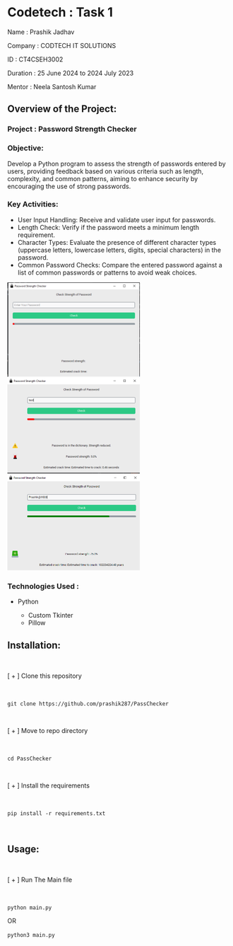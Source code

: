 <h1>Codetech : Task 1 </h1>

<p>Name : Prashik Jadhav</p> 
<p>Company : CODTECH IT SOLUTIONS</p> 
<p>ID   : CT4CSEH3002 </p> 
<p>Duration : 25  June 2024 to  2024 July 2023</p> 
<p>Mentor : Neela Santosh Kumar</p>


<link rel="stylesheet" href="https://cdn.jsdelivr.net/npm/bootstrap@3.4.1/dist/css/bootstrap.min.css" integrity="sha384-HSMxcRTRxnN+Bdg0JdbxYKrThecOKuH5zCYotlSAcp1+c8xmyTe9GYg1l9a69psu" crossorigin="anonymous">

<h2>Overview of the Project:</h2>
<h3>Project : Password Strength Checker</h3>
<h3>Objective:</h3>
<p>Develop a Python program to assess the strength of passwords entered by users, providing feedback based on various criteria such as length, complexity, and common patterns, aiming to enhance security by encouraging the use of strong passwords.</p>
<h3>Key Activities:</h3>
<ul>
  <li>User Input Handling: Receive and validate user input for passwords.</li>

<li>Length Check: Verify if the password meets a minimum length requirement.</li>

<li>Character Types: Evaluate the presence of different character types (uppercase letters, lowercase letters, digits, special characters) in the password.</li>

<li>Common Password Checks: Compare the entered password against a list of common passwords or patterns to avoid weak choices.</li>
</ul>
<div>
<img src="https://github.com/prashik287/PassChecker/blob/main/passcheck/images/Screenshot/1.png" alt="alt text" width="300"/>
<img src="https://github.com/prashik287/PassChecker/blob/main/passcheck/images/Screenshot/2.png" alt="alt text" width="300"/>
<img src="https://github.com/prashik287/PassChecker/blob/main/passcheck/images/Screenshot/3.png" alt="alt text" width="300"/>
</div>

<h3>Technologies Used : </h3>
<ul>
  <li>Python </li>
  <ul>
    <li>Custom Tkinter</li>
    <li>Pillow</li>
  </ul>
</ul>

<h2>Installation:</h2><br/>
<p>  [ + ]   Clone this repository</p><br/>

`git clone https://github.com/prashik287/PassChecker`

<br/>

<p>  [ + ]   Move to repo directory </p><br/>

`cd PassChecker`

<br/>

<p>  [ + ]   Install the requirements </p><br/>

`pip install -r requirements.txt`

<br/>

<h2>Usage:</h2><br/>

<p>  [ + ]   Run The Main file </p><br/>

`python main.py`

<p> OR </p>

`python3 main.py`
